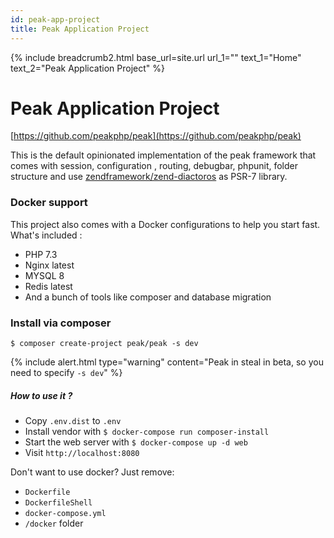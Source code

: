```yaml
---
id: peak-app-project
title: Peak Application Project
---
```


{% include breadcrumb2.html base_url=site.url url_1="" text_1="Home" text_2="Peak Application Project" %}

# Peak Application Project

<i class="fab fa-github"></i> [https://github.com/peakphp/peak](https://github.com/peakphp/peak)

This is the default opinionated implementation of the peak framework that comes with session, configuration , routing, debugbar, phpunit, folder structure and use [zendframework/zend-diactoros](https://packagist.org/packages/zendframework/zend-diactoros) as PSR-7 library.

### Docker support

This project also comes with a Docker configurations to help you start fast. What's included :

- PHP 7.3
- Nginx latest
- MYSQL 8
- Redis latest
- And a bunch of tools like composer and database migration

### Install via composer

```
$ composer create-project peak/peak -s dev
```

{% include alert.html type="warning" content="Peak in steal in beta, so you need to specify ``-s dev``" %}

##### How to use it ?

- Copy ``.env.dist`` to ``.env``
- Install vendor with ``$ docker-compose run composer-install``
- Start the web server with ``$ docker-compose up -d web``
- Visit ``http://localhost:8080``

Don't want to use docker? Just remove:
 - `Dockerfile`
 - `DockerfileShell`
 - `docker-compose.yml`
 - `/docker` folder
 